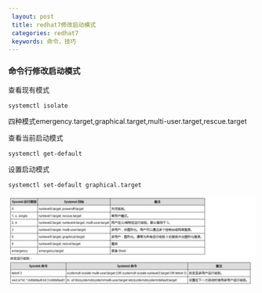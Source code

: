```yaml
---
 layout: post
 title: redhat7修改启动模式
 categories: redhat7
 keywords: 命令，技巧
---
```


### 命令行修改启动模式
查看现有模式
```
systemctl isolate
```
四种模式emergency.target,graphical.target,multi-user.target,rescue.target

查看当前启动模式
```
systemctl get-default
```
设置启动模式
```
systemctl set-default graphical.target
```

![](/images/posts/redhat启动模式/1.jpg)
